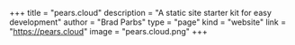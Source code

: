 +++
title = "pears.cloud"
description = "A static site starter kit for easy development"
author = "Brad Parbs"
type = "page"
kind = "website"
link = "https://pears.cloud"
image = "pears.cloud.png"
+++
